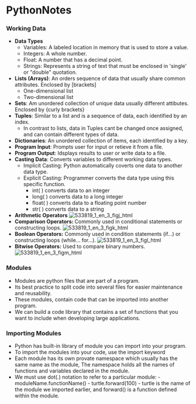 # PythonNotes
### Working Data
- <b>Data Types</b>
    - Variables: A labeled location in memory that is used to store a value.
    - Integers: A whole number.
    - Float: A number that has a decimal point.
    - Strings: Represents a string of text that must be enclosed in 'single' or "double" quotation.
- <b>Lists (Arrays)</b>: An orders sequence of data that usually share common attributes. Enclosed by [brackets]
    - One-dimensional list
    - Two-dimensional list
- <b>Sets</b>: Am unordered collection of unique data usually different attibutes. Enclosed by {curly brackets}
- <b>Tuples</b>: Similar to a list and is a sequence of data, each identified by an index. 
    - In contrast to lists, data in Tuples cant be changed once assigned, and can contain different types of data.
- <b>Dictionaries</b>: An unordered collection of items, each identified by a key.
- <b>Program Input</b>: Prompts user for input or retieve it from a file.
- <b>Program Output</b>: Idsplays results to user or write data to a file.
- <b>Casting Data</b>: Converts variables to different working data types.
    - Implicit Casting: Python automatically coverts one data to another data type.
    - Explicit Casting: Programmer converts the data type using this specific function.
        - int( ) converts data to an integer
        - long( ) converts data to a long integer
        - float( ) converts data to a floating point number
        - str( ) converts data to a string
- <b> Arithmetic Operators</b>
![533819_1_en_3_figj_html](https://user-images.githubusercontent.com/111991325/213351199-fd730855-2990-4dc0-93d1-392b4fa9fbba.jpg)
- <b>Comparison Operators: </b> Commonly used in conditional statements or constructing loops.
![533819_1_en_3_figk_html](https://user-images.githubusercontent.com/111991325/213351289-818cba80-8ec5-4869-bbd9-1b9873b109fc.jpg)
- <b> Boolean Operators:</b> Commonly used in condition statements (if...) or constructing loops (while... for...).
![533819_1_en_3_figl_html](https://user-images.githubusercontent.com/111991325/213351332-34178d8b-0d2c-4cfc-9938-acb0f47547f4.jpg)
- <b>Bitwise Operators:</b> Used to compare binary numbers.
![533819_1_en_3_figm_html](https://user-images.githubusercontent.com/111991325/213351538-04682b0c-492c-4567-9df3-9399b4a53f3e.jpg)

### Modules
- Modules are python files that are part of a program. 
- Its best practice to split code into several files for easier maintenance and reusability. 
- These modules, contain code that can be imported into another program. 
- We can build a code library that contains a set of functions that you want to include when developing large applications.

### Importing Modules
- Python has built-in library of module you can import into your program. 
-  To import the modules into your code, use the import keyword
-  Each module has its own provate namespace which usually has the same name as the module, The namespace holds all the names of functions and variables declared in the module.
-  We must use dot(.) notation to refer to a particular module:
        - moduleName.functionName()
        - turtle.forward(100)
                - turtle is the name of the module we imported earlier, and forward() is a function defined within the module.


